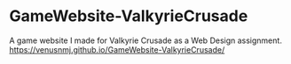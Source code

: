 # GameWebsite-ValkyrieCrusade
A game website I made for Valkyrie Crusade as a Web Design assignment.
https://venusnmj.github.io/GameWebsite-ValkyrieCrusade/
